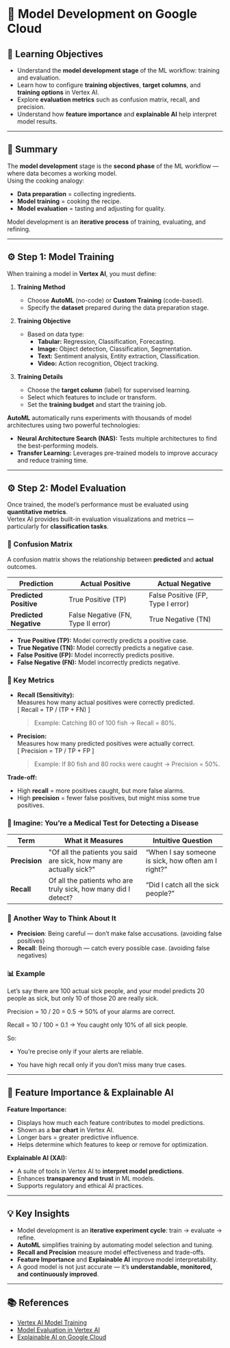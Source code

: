 # 📘 Model Development on Google Cloud  

## 🎯 Learning Objectives  
- Understand the **model development stage** of the ML workflow: training and evaluation.  
- Learn how to configure **training objectives**, **target columns**, and **training options** in Vertex AI.  
- Explore **evaluation metrics** such as confusion matrix, recall, and precision.  
- Understand how **feature importance** and **explainable AI** help interpret model results.  

---

## 📝 Summary  

The **model development** stage is the **second phase** of the ML workflow — where data becomes a working model.  
Using the cooking analogy:  
- **Data preparation** = collecting ingredients.  
- **Model training** = cooking the recipe.  
- **Model evaluation** = tasting and adjusting for quality.  

Model development is an **iterative process** of training, evaluating, and refining.  

---

## ⚙️ Step 1: Model Training  

When training a model in **Vertex AI**, you must define:  
1. **Training Method**  
   - Choose **AutoML** (no-code) or **Custom Training** (code-based).  
   - Specify the **dataset** prepared during the data preparation stage.  

2. **Training Objective**  
   - Based on data type:  
     - **Tabular:** Regression, Classification, Forecasting.  
     - **Image:** Object detection, Classification, Segmentation.  
     - **Text:** Sentiment analysis, Entity extraction, Classification.  
     - **Video:** Action recognition, Object tracking.  

3. **Training Details**  
   - Choose the **target column** (label) for supervised learning.  
   - Select which features to include or transform.  
   - Set the **training budget** and start the training job.  

**AutoML** automatically runs experiments with thousands of model architectures using two powerful technologies:  
- **Neural Architecture Search (NAS):** Tests multiple architectures to find the best-performing models.  
- **Transfer Learning:** Leverages pre-trained models to improve accuracy and reduce training time.  

---

## ⚙️ Step 2: Model Evaluation  

Once trained, the model’s performance must be evaluated using **quantitative metrics**.  
Vertex AI provides built-in evaluation visualizations and metrics — particularly for **classification tasks**.  

### 🔹 Confusion Matrix  
A confusion matrix shows the relationship between **predicted** and **actual** outcomes.  

| Prediction | Actual Positive | Actual Negative |
|-------------|----------------|----------------|
| **Predicted Positive** | True Positive (TP) | False Positive (FP, Type I error) |
| **Predicted Negative** | False Negative (FN, Type II error) | True Negative (TN) |

- **True Positive (TP):** Model correctly predicts a positive case.  
- **True Negative (TN):** Model correctly predicts a negative case.  
- **False Positive (FP):** Model incorrectly predicts positive.  
- **False Negative (FN):** Model incorrectly predicts negative.  

### 🔹 Key Metrics  

- **Recall (Sensitivity):**  
  Measures how many actual positives were correctly predicted.  
  \[
  Recall = TP / (TP + FN)
  \]  
  > Example: Catching 80 of 100 fish → Recall = 80%.  

- **Precision:**  
  Measures how many predicted positives were actually correct.  
  \[
  Precision = TP / TP + FP
  \]  
  > Example: If 80 fish and 80 rocks were caught → Precision = 50%.  

**Trade-off:**  
- High **recall** = more positives caught, but more false alarms.  
- High **precision** = fewer false positives, but might miss some true positives.  

### 🧪 Imagine: You’re a Medical Test for Detecting a Disease
| Term | 	What it Measures | Intuitive Question |
|-------------|----------------|----------------|
| **Precision** | "Of all the patients you said are sick, how many are actually sick?" | “When I say someone is sick, how often am I right?” |
| **Recall** | Of all the patients who are truly sick, how many did I detect? | “Did I catch all the sick people?” |


### 🧠 Another Way to Think About It
- **Precision**:	Being careful — don’t make false accusations. (avoiding false positives)
- **Recall**:	Being thorough — catch every possible case. (avoiding false negatives)

### 📊 Example

Let’s say there are 100 actual sick people, and your model predicts 20 people as sick,
but only 10 of those 20 are really sick.

Precision = 10 / 20 = 0.5 → 50% of your alarms are correct.

Recall = 10 / 100 = 0.1 → You caught only 10% of all sick people.

So:

- You’re precise only if your alerts are reliable.

- You have high recall only if you don’t miss many true cases.

---

## 🔎 Feature Importance & Explainable AI  

**Feature Importance:**  
- Displays how much each feature contributes to model predictions.  
- Shown as a **bar chart** in Vertex AI.  
- Longer bars = greater predictive influence.  
- Helps determine which features to keep or remove for optimization.  

**Explainable AI (XAI):**  
- A suite of tools in Vertex AI to **interpret model predictions**.  
- Enhances **transparency and trust** in ML models.  
- Supports regulatory and ethical AI practices.  

---

## 💡 Key Insights  
- Model development is an **iterative experiment cycle**: train → evaluate → refine.  
- **AutoML** simplifies training by automating model selection and tuning.  
- **Recall and Precision** measure model effectiveness and trade-offs.  
- **Feature Importance** and **Explainable AI** improve model interpretability.  
- A good model is not just accurate — it’s **understandable, monitored, and continuously improved**.  

---

## 📚 References  
- [Vertex AI Model Training](https://cloud.google.com/vertex-ai/docs/training/overview)  
- [Model Evaluation in Vertex AI](https://cloud.google.com/vertex-ai/docs/evaluation/introduction)  
- [Explainable AI on Google Cloud](https://cloud.google.com/explainable-ai)  
